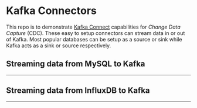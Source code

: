 # Kafka Connectors
This repo is to demonstrate [Kafka Connect](https://kafka.apache.org/documentation/#connect) capabilities for *Change Data Capture* (CDC). These easy to setup connectors can stream data in or out of Kafka. Most popular databases can be setup as a source or sink while Kafka acts as a sink or source respectively. 


## Streaming data from MySQL to Kafka
-------------------------------------

## Streaming data from InfluxDB to Kafka
----------------------------------------
